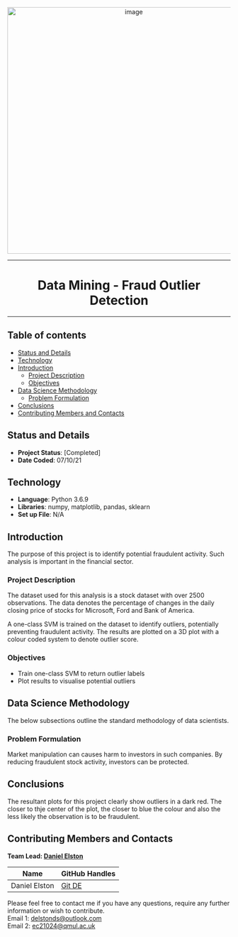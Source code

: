 <p align="center">
  
  <img width="555" alt="image" src="https://user-images.githubusercontent.com/98388088/158099842-37825d56-8f39-4de9-bf08-1981bf63fb4f.png">

</p>
<hr>


<h1 align='center'> Data Mining - Fraud Outlier Detection </h1>

<hr>


## Table of contents
- [Status and Details](#status-and-details)
- [Technology](#technology)
- [Introduction](#introduction)
    - [Project Description](#project-description)
    - [Objectives](#objectives)
- [Data Science Methodology](#data-science-methodology)
    - [Problem Formulation](#problem-formulation)
- [Conclusions](#conclusions)
- [Contributing Members and Contacts](#contributing-members-and-contacts)


## Status and Details
- **Project Status**: [Completed]
- **Date Coded**: 07/10/21


## Technology
- **Language**: Python 3.6.9
- **Libraries**: numpy, matplotlib, pandas, sklearn
- **Set up File**: N/A


## Introduction
The purpose of this project is to identify potential fraudulent activity. Such analysis is important in the financial sector.


### Project Description
The dataset used for this analysis is a stock dataset with over 2500 observations. The data denotes the percentage of changes in the daily closing price of stocks for Microsoft, Ford and Bank of America. 

A one-class SVM is trained on the dataset to identify outliers, potentially preventing fraudulent activity. The results are plotted on a 3D plot with a colour coded system to denote outlier score.


### Objectives
- Train one-class SVM to return outlier labels
- Plot results to visualise potential outliers


## Data Science Methodology
The below subsections outline the standard methodology of data scientists.


### Problem Formulation
Market manipulation can causes harm to investors in such companies. By reducing fraudulent stock activity, investors can be protected.


## Conclusions
The resultant plots for this project clearly show outliers in a dark red. The closer to thje center of the plot, the closer to blue the colour and also the less likely the observation is to be fraudulent.


## Contributing Members and Contacts
**Team Lead: [Daniel Elston](https://github.com/Daniel-Elston)**

|Name     |  GitHub Handles   |  
|---------|-----------------|
| Daniel Elston | [Git DE](https://github.com/Daniel-Elston)   |

Please feel free to contact me if you have any questions, require any further information or wish to contribute.<br/>
Email 1: delstonds@outlook.com<br/>
Email 2: ec21024@qmul.ac.uk

